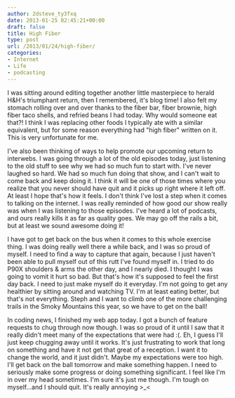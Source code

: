 ```yaml
---
author: 2dsteve_ty3fxq
date: 2013-01-25 02:45:21+00:00
draft: false
title: High Fiber
type: post
url: /2013/01/24/high-fiber/
categories:
- Internet
- Life
- podcasting
---
```


I was sitting around editing together another little masterpiece to herald H&H's triumphant return, then I remembered, it's blog time! I also felt my stomach rolling over and over thanks to the fiber bar, fiber brownie, high fiber taco shells, and refried beans I had today. Why would someone eat that?! I think I was replacing other foods I typically ate with a similar equivalent, but for some reason everything had "high fiber" written on it. This is very unfortunate for me.<!-- more -->

I've also been thinking of ways to help promote our upcoming return to interwebs. I was going through a lot of the old episodes today, just listening to the old stuff to see why we had so much fun to start with. I've never laughed so hard. We had so much fun doing that show, and I can't wait to come back and keep doing it. I think it will be one of those times where you realize that you never should have quit and it picks up right where it left off. At least I hope that's how it feels. I don't think I've lost a step when it comes to talking on the internet. I was really reminded of how good our show really was when I was listening to those episodes. I've heard a lot of podcasts, and ours really kills it as far as quality goes. We may go off the rails a bit, but at least we sound awesome doing it!

I have got to get back on the bus when it comes to this whole exercise thing. I was doing really well there a while back, and I was so proud of myself. I need to find a way to capture that again, because I just haven't been able to pull myself out of this rutt I've found myself in. I tried to do P90X shoulders & arms the other day, and I nearly died. I thought I was going to vomit it hurt so bad. But that's how it's supposed to feel the first day back. I need to just make myself do it everyday. I'm not going to get any healthier by sitting around and watching TV. I'm at least eating better, but that's not everything. Steph and I want to climb one of the more challenging trails in the Smoky Mountains this year, so we have to get on the ball!

In coding news, I finished my web app today. I got a bunch of feature requests to chug through now though. I was so proud of it until I saw that it really didn't meet many of the expectations that were had :(. Eh, I guess I'll just keep chugging away until it works. It's just frustrating to work that long on something and have it not get that great of a reception. I want it to change the world, and it just didn't. Maybe my expectations were too high. I'll get back on the ball tomorrow and make something happen. I need to seriously make some progress or doing something significant. I feel like I'm in over my head sometimes. I'm sure it's just me though. I'm tough on myself...and I should quit. It's really annoying >_<
